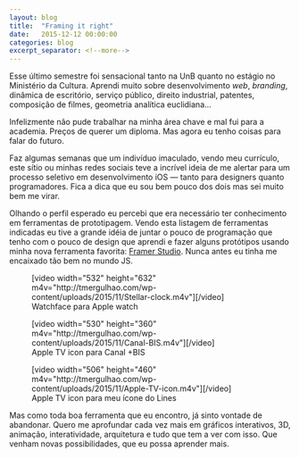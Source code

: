 ```yaml
---
layout: blog
title:  "Framing it right"
date:   2015-12-12 00:00:00
categories: blog
excerpt_separator: <!--more-->
---
```


Esse último semestre foi sensacional tanto na UnB quanto no estágio no Ministério da Cultura. Aprendi muito sobre desenvolvimento <em>web</em>, <em>branding</em>, dinâmica de escritório, serviço público, direito industrial, patentes, composição de filmes, geometria analítica euclidiana…

Infelizmente não pude trabalhar na minha área chave e mal fui para a academia. Preços de querer um diploma. Mas agora eu tenho coisas para falar do futuro.

Faz algumas semanas que um indivíduo imaculado, vendo meu currículo, este sítio ou minhas redes sociais teve a incrível ideia de me alertar para um processo seletivo em desenvolvimento iOS — tanto para designers quanto programadores. Fica a dica que eu sou bem pouco dos dois mas sei muito bem me virar.

Olhando o perfil esperado eu percebi que era necessário ter conhecimento em ferramentas de prototipagem. Vendo esta listagem de ferramentas indicadas eu tive a grande idéia de juntar o pouco de programação que tenho com o pouco de design que aprendi e fazer alguns protótipos usando minha nova ferramenta favorita: <a href="http://framerjs.com">Framer Studio</a>. Nunca antes eu tinha me encaixado tão bem no mundo JS.

<figure class="center-block">[video width="532" height="632" m4v="http://tmergulhao.com/wp-content/uploads/2015/11/Stellar-clock.m4v"][/video]<figcaption>Watchface para Apple watch</figcaption></figure>

<figure class="center-block">[video width="530" height="360" m4v="http://tmergulhao.com/wp-content/uploads/2015/11/Canal-BIS.m4v"][/video]<figcaption>Apple TV icon para Canal +BIS</figcaption></figure>

<figure class="center-block">[video width="506" height="460" m4v="http://tmergulhao.com/wp-content/uploads/2015/11/Apple-TV-icon.m4v"][/video]<figcaption>Apple TV icon para meu ícone do Lines</figcaption></figure>

Mas como toda boa ferramenta que eu encontro, já sinto vontade de abandonar. Quero me aprofundar cada vez mais em gráficos interativos, 3D, animação, interatividade, arquitetura e tudo que tem a ver com isso. Que venham novas possibilidades, que eu possa aprender mais.
